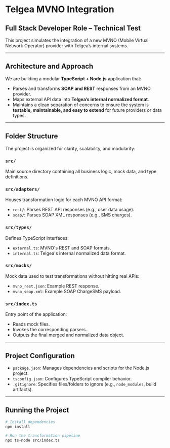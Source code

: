 # Telgea MVNO Integration

## Full Stack Developer Role – Technical Test

This project simulates the integration of a new MVNO (Mobile Virtual Network Operator) provider with Telgea’s internal systems.

---

## Architecture and Approach

We are building a modular **TypeScript + Node.js** application that:

- Parses and transforms **SOAP and REST** responses from an MVNO provider.
- Maps external API data into **Telgea’s internal normalized format**.
- Maintains a clean separation of concerns to ensure the system is **testable, maintainable, and easy to extend** for future providers or data types.

---

## Folder Structure

The project is organized for clarity, scalability, and modularity:

### `src/`  
Main source directory containing all business logic, mock data, and type definitions.

### `src/adapters/`  
Houses transformation logic for each MVNO API format:
- `rest/`: Parses REST API responses (e.g., user data usage).
- `soap/`: Parses SOAP XML responses (e.g., SMS charges).

### `src/types/`  
Defines TypeScript interfaces:
- `external.ts`: MVNO's REST and SOAP formats.
- `internal.ts`: Telgea's internal normalized data format.

### `src/mocks/`  
Mock data used to test transformations without hitting real APIs:
- `mvno_rest.json`: Example REST response.
- `mvno_soap.xml`: Example SOAP ChargeSMS payload.

### `src/index.ts`  
Entry point of the application:
- Reads mock files.
- Invokes the corresponding parsers.
- Outputs the final merged and normalized data object.

---

## Project Configuration

- `package.json`: Manages dependencies and scripts for the Node.js project.
- `tsconfig.json`: Configures TypeScript compiler behavior.
- `.gitignore`: Specifies files/folders to ignore (e.g., `node_modules`, build artifacts).

---

## Running the Project

```bash
# Install dependencies
npm install

# Run the transformation pipeline
npx ts-node src/index.ts
